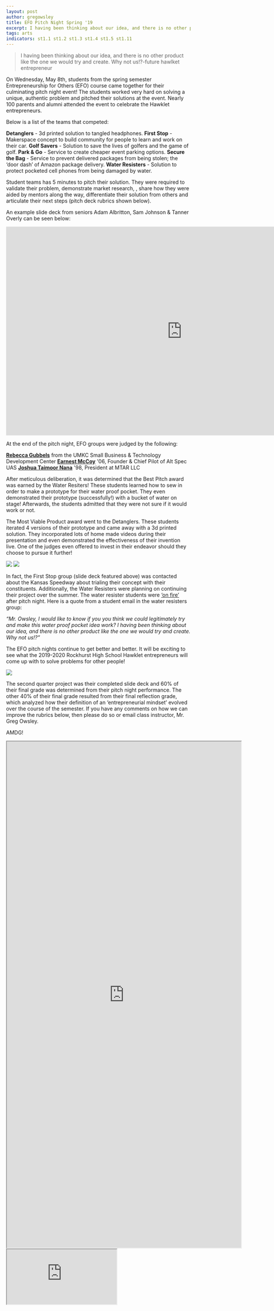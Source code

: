 ```yaml
---
layout: post
author: gregowsley
title: EFO Pitch Night Spring '19
excerpt: I having been thinking about our idea, and there is no other product like the one we would try and create. Why not us!? 
tags: arts
indicators: st1.1 st1.2 st1.3 st1.4 st1.5 st1.11
---
```


<blockquote>I having been thinking about our idea, and there is no other product like the one we would try and create. Why not us!?-future hawlket entrepreneur</blockquote>

On Wednesday, May 8th, students from the spring semester Entrepreneurship for Others (EFO) course came together for their culminating pitch night event! The students worked very hard on solving a unique, authentic problem and pitched their solutions at the event. Nearly 100 parents and alumni attended the event to celebrate the Hawklet entrepreneurs.

Below is a list of the teams that competed:

<b>Detanglers</b> - 3d printed solution to tangled headphones.
<b>First Stop</b> - Makerspace concept to build community for people to learn and work on their car.
<b>Golf Savers</b> - Solution to save the lives of golfers and the game of golf.
<b>Park & Go</b> - Service to create cheaper event parking options.
<b>Secure the Bag</b> - Service to prevent delivered packages from being stolen; the ‘door dash’ of Amazon package delivery. 
<b>Water Resisters</b> - Solution to protect pocketed cell phones from being damaged by water.

Student teams has 5 minutes to pitch their solution. They were required to validate their problem, demonstrate market research, , share how they were aided by mentors along the way, differentiate their solution from others and articulate their next steps (pitch deck rubrics shown below).  

An example slide deck from seniors Adam Albritton, Sam Johnson & Tanner Overly can be seen below:

<center><div class="flex-wrapper"><iframe src="https://docs.google.com/presentation/d/e/2PACX-1vRSmJByPX6gxv_VSLm_2IhY1adlIn-YuPjkIKccnsq-g5vgkwtf8ZJHfz5hMZBj_bVK3E2I-ZjSEjXt/embed?start=false&loop=false&delayms=3000" frameborder="0" width="960" height="569" allowfullscreen="true" mozallowfullscreen="true" webkitallowfullscreen="true"></iframe></div>
</center>

At the end of the pitch night, EFO groups were judged by the following:

<b>[Rebecca Gubbels](https://www.linkedin.com/in/rebeccagubbels/)</b> from the UMKC Small Business & Technology Development Center
<b>[Earnest McCoy](https://www.linkedin.com/in/earnestmccoy/)</b> '06, Founder & Chief Pilot of Alt Spec UAS
<b>[Joshua Taimoor Nana](https://www.linkedin.com/in/joshua-taimoor-nana-123491174/)</b> '98, President at MTAR LLC

After meticulous deliberation, it was determined that the Best Pitch award was earned by the Water Resiters! These students learned how to sew in order to make a prototype for their water proof pocket. They even demonstrated their prototype (successfully!) with a bucket of water on stage! Afterwards, the students admitted that they were not sure if it would work or not.

The Most Viable Product award went to the Detanglers. These students iterated 4 versions of their prototype and came away with a 3d printed solution. They incorporated lots of home made videos during their presentation and even demonstrated the effectiveness of their invention live. One of the judges even offered to invest in their endeavor should they choose to pursue it further! 

<div class="flex-wrapper">
    <img src="{{ site.baseurl }}/img/WaterResisters.JPG">
    <img src="{{ site.baseurl }}/img/Detanglers.JPG">
</div>

In fact, the First Stop group (slide deck featured above) was contacted about the Kansas Speedway about trialing their concept with their constituents. Additionally, the Water Resisters were planning on continuing their project over the summer. The water resister students were [‘on fire’](http://steam.rockhursths.edu/vision/) after pitch night. Here is a quote from a student email in the water resisters group:

<i>“Mr. Owsley, I would like to know if you you think we could legitimately try and make this water proof pocket idea work? I having been thinking about our idea, and there is no other product like the one we would try and create. Why not us!?”</i>

The EFO pitch nights continue to get better and better. It will be exciting to see what the 2019-2020 Rockhurst High School Hawklet entrepreneurs will come up with to solve problems for other people!

<div class="flex-wrapper">
    <img src="{{ site.baseurl }}/img/EFOSpring19ClassPitchNightPicture.JPG">
</div>

The second quarter project was their completed slide deck and 60% of their final grade was determined from their pitch night performance. The other 40% of their final grade resulted from their final reflection grade, which analyzed how their definition of an ‘entrepreneurial mindset’ evolved over the course of the semester. If you have any comments on how we can improve the rubrics below, then please do so or email class instructor, Mr. Greg Owsley. 

AMDG!

<iframe src="https://docs.google.com/document/d/e/2PACX-1vQ9zE-eoZ2VAlAarsGdcHcQnrci6208aXHGoZ3kThGumk8Gxp4faMYRpIc9H64unhq34Qg70hGcqMAn/pub?embedded=true" height="1380" width="640"></iframe>

<iframe src="https://docs.google.com/document/d/e/2PACX-1vRHb8UUcEPUJzrD_fVdJvm5veWeu2eFyXWECrFiemCYOGkNIkL4EBtbuTEN3WUj9Ra4B2BMiTc5Z6Fq/pub?embedded=true">style="width:100%; height:50vw”</iframe>

<iframe src="https://docs.google.com/document/d/e/2PACX-1vR2QWUXQAOXJuqIGeoKgmqXtmZ1mOTG78B8w5gc5P6g91_jnlWCZFukBFJkyNa3Qf1gaDueHRuyGeZn/pub?embedded=true" style="width:100%; height:600px;”></iframe>










